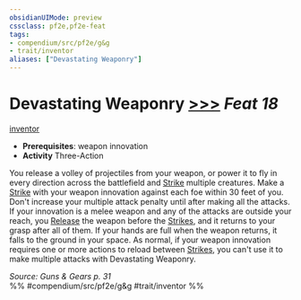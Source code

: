 ```yaml
---
obsidianUIMode: preview
cssclass: pf2e,pf2e-feat
tags:
- compendium/src/pf2e/g&g
- trait/inventor
aliases: ["Devastating Weaponry"]
---
```

# Devastating Weaponry  [>>>](chapter-9-playing-the-game.md#Actions "Three-Action") *Feat 18*  
[inventor](Reference/Rules/Traits/inventor-g-g.md "Inventor Class Trait")  

- **Prerequisites**: weapon innovation
- **Activity** Three-Action

You release a volley of projectiles from your weapon, or power it to fly in every direction across the battlefield and [Strike](strike.md) multiple creatures. Make a [Strike](strike.md) with your weapon innovation against each foe within 30 feet of you. Don't increase your multiple attack penalty until after making all the attacks. If your innovation is a melee weapon and any of the attacks are outside your reach, you [Release](release.md) the weapon before the [Strikes](strike.md), and it returns to your grasp after all of them. If your hands are full when the weapon returns, it falls to the ground in your space. As normal, if your weapon innovation requires one or more actions to reload between [Strikes](strike.md), you can't use it to make multiple attacks with Devastating Weaponry.

*Source: Guns & Gears p. 31*  
%% #compendium/src/pf2e/g&g #trait/inventor %%